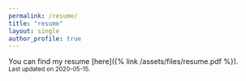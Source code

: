 ```yaml
---
permalink: /resume/
title: "resume"
layout: single
author_profile: true
---
```


You can find my resume [here]({% link /assets/files/resume.pdf %}). <br> <small>Last updated on 2020-05-15.</small>
